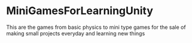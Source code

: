 # MiniGamesForLearningUnity
 This are the games from basic physics to mini type games for the sale of making small projects everyday and learning new things
